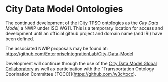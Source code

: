 # City Data Model Ontologies
The continued development of the iCity TPSO ontologies as the _City Data Model_, a NWIP under ISO WG11. This is a temporary location for access and development until an official github project and domain name (and IRI) have been defined.

The associated NWIP proposals may be found at: https://github.com/EnterpriseIntegrationLab/City-Data-Model

Development will continue through the use of the [City Data Model Global Collaboratory](http://citydata.utoronto.ca "Collaboratory Homepage") as well as participation with the "Transportation Ontology Coorination Committee (TOCC)](https://github.com/w3c/tocc). 
